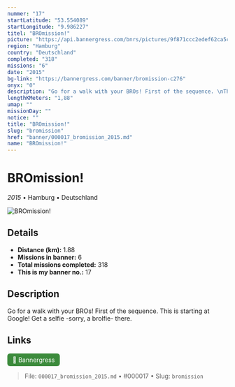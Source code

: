 ```yaml
---
nummer: "17"
startLatitude: "53.554089"
startLongitude: "9.986227"
titel: "BROmission!"
picture: "https://api.bannergress.com/bnrs/pictures/9f871ccc2edef62ca5cb2ecb7953b377"
region: "Hamburg"
country: "Deutschland"
completed: "318"
missions: "6"
date: "2015"
bg-link: "https://bannergress.com/banner/bromission-c276"
onyx: "0"
description: "Go for a walk with your BROs! First of the sequence. \nThis is starting at Google! Get a selfie -sorry, a brolfie- there."
lengthKMeters: "1,88"
umap: ""
missionDay: ""
notice: ""
title: "BROmission!"
slug: "bromission"
href: "banner/000017_bromission_2015.md"
name: "BROmission!"
---
```

# BROmission!

*2015* • Hamburg • Deutschland

![BROmission!](https://api.bannergress.com/bnrs/pictures/9f871ccc2edef62ca5cb2ecb7953b377)



## Details
- **Distance (km):** 1.88
- **Missions in banner:** 6
- **Total missions completed:** 318
- **This is my banner no.:** 17



## Description
Go for a walk with your BROs! First of the sequence. 
This is starting at Google! Get a selfie -sorry, a brolfie- there.



## Links
<a href="https://bannergress.com/banner/bromission-c276" target="_blank" style="display:inline-block;margin-right:8px;padding:6px 12px;background:#3c8b3c;color:#fff;text-decoration:none;border-radius:6px;">🔗 Bannergress</a>



> File: `000017_bromission_2015.md` • #000017 • Slug: `bromission`
